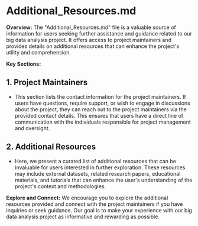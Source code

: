 # Additional_Resources.md

**Overview:**
The "Additional_Resources.md" file is a valuable source of information for users seeking further assistance and guidance related to our big data analysis project. It offers access to project maintainers and provides details on additional resources that can enhance the project's utility and comprehension.

**Key Sections:**

## 1. Project Maintainers
   - This section lists the contact information for the project maintainers. If users have questions, require support, or wish to engage in discussions about the project, they can reach out to the project maintainers via the provided contact details. This ensures that users have a direct line of communication with the individuals responsible for project management and oversight.

## 2. Additional Resources
   - Here, we present a curated list of additional resources that can be invaluable for users interested in further exploration. These resources may include external datasets, related research papers, educational materials, and tutorials that can enhance the user's understanding of the project's context and methodologies.

**Explore and Connect:**
We encourage you to explore the additional resources provided and connect with the project maintainers if you have inquiries or seek guidance. Our goal is to make your experience with our big data analysis project as informative and rewarding as possible.


